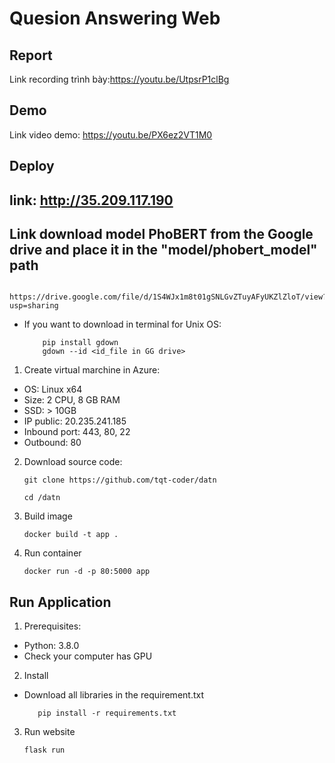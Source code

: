 # Quesion Answering Web


## Report


Link recording trình bày:https://youtu.be/UtpsrP1clBg
## Demo


Link video demo: https://youtu.be/PX6ez2VT1M0
## Deploy
## link: http://35.209.117.190

## Link download model PhoBERT from the Google drive and place it in the "model/phobert_model" path
  ```
     https://drive.google.com/file/d/1S4WJx1m8t01gSNLGvZTuyAFyUKZlZloT/view?usp=sharing
  ```
- If you want to download in terminal for Unix OS:
  ```
      pip install gdown
      gdown --id <id_file in GG drive>
  ```
1. Create virtual marchine in Azure:

- OS: Linux x64
- Size: 2 CPU, 8 GB RAM
- SSD: > 10GB
- IP public: 20.235.241.185
- Inbound port: 443, 80, 22
- Outbound: 80

2. Download source code:

   ```
   git clone https://github.com/tqt-coder/datn
   ```

   ```
   cd /datn
   ```

3. Build image
   ```
   docker build -t app .
   ```
4. Run container
   ```
   docker run -d -p 80:5000 app
   ```

## Run Application

1. Prerequisites:
- Python: 3.8.0
- Check your computer has GPU

2. Install

- Download all libraries in the requirement.txt

  ```
     pip install -r requirements.txt
  ```

3. Run website

   ```
   flask run
   ```
